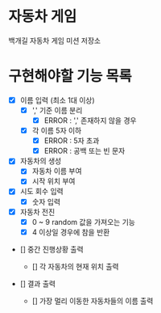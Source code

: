 # 자동차 게임

백개길 자동차 게임 미션 저장소

# 구현해야할 기능 목록
- [X] 이름 입력 (최소 1대 이상)
    - [X] ',' 기준 이름 분리
        - [X] ERROR : ',' 존재하지 않을 경우
    - [X] 각 이름 5자 이하
        - [X] ERROR : 5자 초과
        - [X] ERROR : 공백 또는 빈 문자

- [X] 자동차의 생성
    - [X] 자동차 이름 부여
    - [X] 시작 위치 부여

- [X] 시도 회수 입력
    - [X] 숫자 입력

- [X] 자동차 전진
    - [X] 0 ~ 9 random 값을 가져오는 기능
    - [X] 4 이상일 경우에 참을 반환

- [] 중간 진행상황 출력
    - [] 각 자동차의 현재 위치 출력

- [] 결과 출력
    - [] 가장 멀리 이동한 자동차들의 이름 출력
